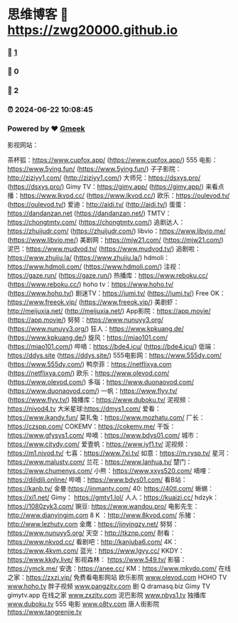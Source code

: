 # 思维博客 :link: https://zwg20000.github.io 
### :page_facing_up: [1](https://zwg20000.github.io/tag.html) 
### :speech_balloon: 0 
### :hibiscus: 2 
### :alarm_clock: 2024-06-22 10:08:45 
### Powered by :heart: [Gmeek](https://github.com/Meekdai/Gmeek)

影视网站：

茶杯狐：https://www.cupfox.app/ (https://www.cupfox.app/)
555 电影：https://www.5ying.fun/ (https://www.5ying.fun/)
子子影院：http://ziziyy1.com/ (http://ziziyy1.com/)
大师兄：https://dsxys.pro/ (https://dsxys.pro/)
Gimy TV：https://gimy.app/ (https://gimy.app/)
来看点播：https://www.lkvod.cc/ (https://www.lkvod.cc/)
欧乐：https://oulevod.tv/ (https://oulevod.tv/)
爱迪：http://aidi.tv/ (http://aidi.tv/)
蛋蛋：https://dandanzan.net (https://dandanzan.net/)
TMTV：https://chongtmtv.com/ (https://chongtmtv.com/)
追剧达人：https://zhuijudr.com/ (https://zhuijudr.com/)
libvio：https://www.libvio.me/ (https://www.libvio.me/)
美剧网：https://mjw21.com/ (https://mjw21.com/)
泥巴：https://www.mudvod.tv/ (https://www.mudvod.tv/)
追剧啦：https://www.zhuiju.la/ (https://www.zhuiju.la/)
hdmoli：https://www.hdmoli.com/ (https://www.hdmoli.com/)
注视：https://gaze.run/ (https://gaze.run/)
热播库：https://www.reboku.cc/ (https://www.reboku.cc/)
hoho tv：https://www.hoho.tv/ (https://www.hoho.tv/)
剧迷TV：https://jumi.tv/ (https://jumi.tv/)
Free OK：https://www.freeok.vip/ (https://www.freeok.vip/)
美剧虾：http://meijuxia.net/ (http://meijuxia.net/)
App影院：https://app.movie/ (https://app.movie/)
努努：https://www.nunuyy3.org/ (https://www.nunuyy3.org/)
狂人：https://www.kpkuang.de/ (https://www.kpkuang.de/)
旋风：https://miao101.com/ (https://miao101.com/)
哔嘀：https://bde4.icu/ (https://bde4.icu/)
低端：https://ddys.site (https://ddys.site/)
555电影网：https://www.555dy.com/ (https://www.555dy.com/)
鸭奈菲：https://netflixya.com (https://netflixya.com/)
欧乐：https://www.olevod.com/ (https://www.olevod.com/)
多瑙：https://www.duonaovod.com/ (https://www.duonaovod.com/)
一帆：https://www.flyv.tv/ (https://www.flyv.tv/)
独播库：https://www.duboku.tv/
泥视频：https://nivod4.tv
大米星球:https://dmys1.com/
爱看：https://www.ikandy.fun/
莫扎兔：https://www.mozhatu.com/
厂长：https://czspp.com/
COKEMV：https://cokemv.me/
干饭：https://www.gfysys1.com/
哔嘀：https://www.bdys01.com/
城市：https://www.citydy.com/
爱壹帆：https://www.iyf1.tv/
泥视频：https://m1.nivod.tv/
七喜：https://www.7xi.tv/
如意：https://m.rysp.tv/
星河：https://www.malustv.com/
兰花：https://www.lanhua.tv/
楚门：https://www.chumenys.com/
小熊：https://www.xxys520.com/
嘀哩：https://dilidili.online/
哔嘀：https://www.bdys01.com/
看B站：https://kanb.tv/
金曼:https://jinmantv.com/
40: https://40tl.com/
蜥蜴： https://xi1.net/
Gimy： https://gmtv1.lol/
人人：https://kuaizi.cc/
hdzyk：https://1080zyk3.com/
豌豆:  https://www.wandou.pro/
电影先生：http://www.dianyingim.com
8 K ：http://www.8kvod.com/
乐猪：http://www.lezhutv.com
金鹰：https://jinyingzy.net/
努努：https://www.nunuyy5.org/
天空：http://tkznp.com/
耐看：https://www.nkvod.cc/
看剧吧：http://kanjuba6.com/
4K：https://www.4kvm.com/
蓝光：https://www.lgyy.cc/
KKDY：https://www.kkdy.live/
影视森林： https://www.549.tv/
影猫：https://ymck.me/
安逸：https://anee.cc/
KM：https://www.mkvdo.com/
在线之家：https://zxzj.vip/
免费看电影网站
欧乐影院    www.olevod.com
HOHO TV   www.hoho.tv
胖子视频    www.pangzitv.com
剧 Q            dramasq.biz
Gimy TV    gimytv.app
在线之家   www.zxzjtv.com
泥巴影院   www.nbys1.tv
独播库       www.duboku.tv
555 电影   www.o8tv.com
唐人街影院  https://www.tangrenjie.tv
